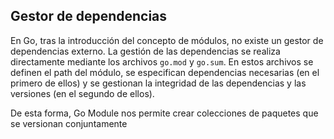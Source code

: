 ## Gestor de dependencias

En Go, tras la introducción del concepto de módulos, no existe un gestor de dependencias externo.
La gestión de las dependencias se realiza directamente mediante los archivos `go.mod` y `go.sum`.
En estos archivos se definen el path del módulo, se especifican dependencias necesarias (en el primero de ellos) y se gestionan la integridad de las dependencias y las versiones (en el segundo de ellos).

De esta forma, Go Module nos permite crear colecciones de paquetes que se versionan conjuntamente
